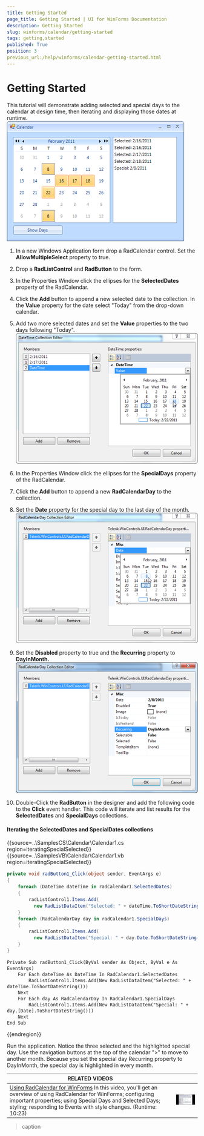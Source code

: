 ```yaml
---
title: Getting Started
page_title: Getting Started | UI for WinForms Documentation
description: Getting Started
slug: winforms/calendar/getting-started
tags: getting,started
published: True
position: 3
previous_url:/help/winforms/calendar-getting-started.html
---
```


# Getting Started


This tutorial will demonstrate adding selected and special days to the calendar at design time, then iterating and displaying those dates at runtime.![calendar-getting-started 004](images/calendar-getting-started004.png)



1. In a new Windows Application form drop a RadCalendar control. Set the __AllowMultipleSelect__ property to true.
          

1. Drop a __RadListControl__ and __RadButton__ to the form.

1. In the Properties Window click the ellipses for the __SelectedDates__ property of the RadCalendar.

1. Click the __Add__ button to append a new selected date to the collection. In the __Value__ property for the date select "Today" from the drop-down calendar.

1. Add two more selected dates and set the __Value__ properties to the two days following "Today".![calendar-getting-started 001](images/calendar-getting-started001.png)

1. In the Properties Window click the ellipses for the __SpecialDays__ property of the RadCalendar. 


1. Click the __Add__ button to append a new __RadCalendarDay__ to the collection.

1. Set the __Date__ property for the special day to the last day of the month.![calendar-getting-started 002](images/calendar-getting-started002.png)

1. Set the __Disabled__ property to true and the __Recurring__ property to __DayInMonth.__![calendar-getting-started 003](images/calendar-getting-started003.png)

1. Double-Click the __RadButton__ in the designer and add the following code to the __Click__ event handler. This code will iterate and list results for the __SelectedDates__ and __SpecialDays__ collections.


#### Iterating the SelectedDates and SpecialDates collections

{{source=..\SamplesCS\Calendar\Calendar1.cs region=iteratingSpecialSelected}} 
{{source=..\SamplesVB\Calendar\Calendar1.vb region=iteratingSpecialSelected}} 

````C#
private void radButton1_Click(object sender, EventArgs e)
{
    foreach (DateTime dateTime in radCalendar1.SelectedDates)
    {
        radListControl1.Items.Add(
          new RadListDataItem("Selected: " + dateTime.ToShortDateString()));
    }
    foreach (RadCalendarDay day in radCalendar1.SpecialDays)
    {
        radListControl1.Items.Add(
          new RadListDataItem("Special: " + day.Date.ToShortDateString()));
    }
}

````
````VB.NET
Private Sub radButton1_Click(ByVal sender As Object, ByVal e As EventArgs)
    For Each dateTime As DateTime In RadCalendar1.SelectedDates
        RadListControl1.Items.Add(New RadListDataItem("Selected: " + dateTime.ToShortDateString()))
    Next
    For Each day As RadCalendarDay In RadCalendar1.SpecialDays
        RadListControl1.Items.Add(New RadListDataItem("Special: " + day.[Date].ToShortDateString()))
    Next
End Sub

````

{{endregion}} 


Run the application. Notice the three selected and the highlighted special day. Use the navigation buttons at the top of the calendar ">" to move to another month.  Because you set the special day Recurring property to DayInMonth, the special day is highlighted in every month. 
        
        


| RELATED VIDEOS |  |
| ------ | ------ |
|[Using RadCalendar for WinForms](http://tv.telerik.com/winforms/radcalendar/using-radcalendar-for-winforms) In this video, you'll get an overview of using RadCalendar for WinForms; configuring important properties; using Special Days and Selected Days; styling; responding to Events with style changes. (Runtime: 10:23)|![calendar-getting-started 005](images/calendar-getting-started005.png)|

>caption 


